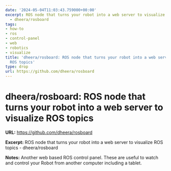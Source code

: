 ```yaml
---
date: '2024-05-04T11:03:43.759000+00:00'
excerpt: ROS node that turns your robot into a web server to visualize ROS topics
  - dheera/rosboard
tags:
- how-to
- ros
- control-panel
- web
- robotics
- visualize
title: 'dheera/rosboard: ROS node that turns your robot into a web server to visualize
  ROS topics'
type: drop
url: https://github.com/dheera/rosboard
---
```


# dheera/rosboard: ROS node that turns your robot into a web server to visualize ROS topics

**URL:** https://github.com/dheera/rosboard

**Excerpt:** ROS node that turns your robot into a web server to visualize ROS topics - dheera/rosboard

**Notes:**
Another web based ROS control panel. These are useful to watch and control your Robot from another computer including a tablet.
